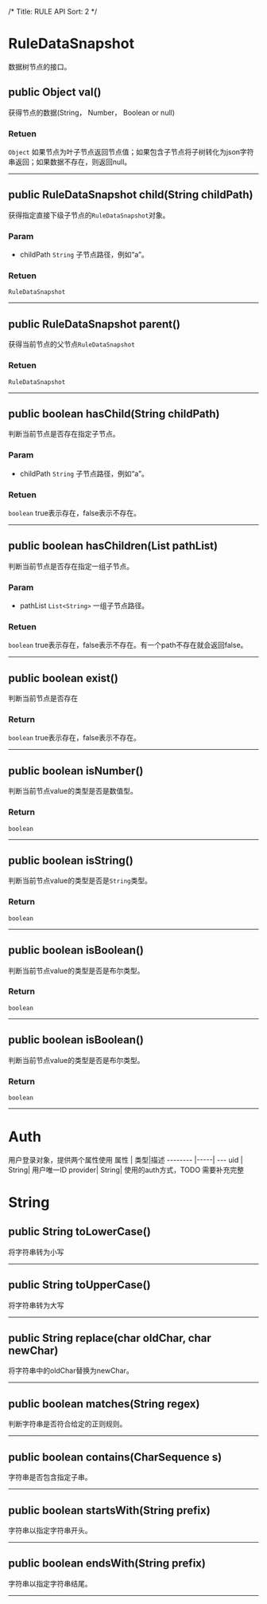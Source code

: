 /*
Title: RULE API
Sort: 2
*/

# RuleDataSnapshot
数据树节点的接口。

## public Object val()
获得节点的数据(String， Number， Boolean or null)

### Retuen
`Object` 如果节点为叶子节点返回节点值；如果包含子节点将子树转化为json字符串返回；如果数据不存在，则返回null。

---
## public RuleDataSnapshot child(String childPath) 
获得指定直接下级子节点的`RuleDataSnapshot`对象。

### Param 
* childPath `String`
子节点路径，例如“a”。

### Retuen
`RuleDataSnapshot`

---

## public RuleDataSnapshot parent() 
获得当前节点的父节点`RuleDataSnapshot`

### Retuen
`RuleDataSnapshot`

---

## public boolean hasChild(String childPath)
判断当前节点是否存在指定子节点。

### Param
* childPath `String`
子节点路径，例如“a”。

### Retuen
`boolean` true表示存在，false表示不存在。

---

## public boolean hasChildren(List pathList)
判断当前节点是否存在指定一组子节点。


### Param
* pathList `List<String>`
一组子节点路径。

### Retuen
`boolean` true表示存在，false表示不存在。有一个path不存在就会返回false。

---

## public boolean exist() 
判断当前节点是否存在

### Return
`boolean` true表示存在，false表示不存在。

----

## public boolean isNumber()
判断当前节点value的类型是否是数值型。

### Return
`boolean` 

----

## public boolean isString()
判断当前节点value的类型是否是`String`类型。

### Return
`boolean` 

----

## public boolean isBoolean()
判断当前节点value的类型是否是布尔类型。

### Return
`boolean` 

----

## public boolean isBoolean()
判断当前节点value的类型是否是布尔类型。

### Return
`boolean` 

----

# Auth
用户登录对象，提供两个属性使用
属性     | 类型|描述
-------- |-----| ---
uid | String| 用户唯一ID
provider| String| 使用的auth方式，TODO 需要补充完整 



# String

##  public String toLowerCase() 
将字符串转为小写

---
##  public String toUpperCase()
将字符串转为大写

---

## public String replace(char oldChar, char newChar) 
将字符串中的oldChar替换为newChar。

---

## public boolean matches(String regex)
判断字符串是否符合给定的正则规则。

---
## public boolean contains(CharSequence s)
字符串是否包含指定子串。

---
## public boolean startsWith(String prefix)
字符串以指定字符串开头。

---
## public boolean endsWith(String prefix)
字符串以指定字符串结尾。

---
